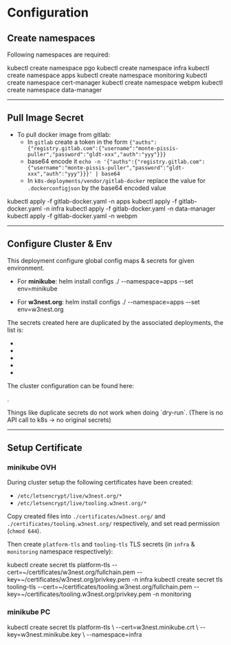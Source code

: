
# Configuration


## Create namespaces

Following namespaces are required:

<k8sShell>
kubectl create namespace pgo
kubectl create namespace infra
kubectl create namespace apps
kubectl create namespace monitoring
kubectl create namespace cert-manager
kubectl create namespace webpm
kubectl create namespace data-manager
</k8sShell>

---

## Pull Image Secret

*  To pull docker image from gitlab:
   *  In `gitlab` create a token in the form `{"auths":{"registry.gitlab.com":{"username":"monte-pissis-puller","password":"gldt-xxx","auth":"yyy"}}}`
   *  base64 encode it `echo -n '{"auths":{"registry.gitlab.com":{"username":"monte-pissis-puller","password":"gldt-xxx","auth":"yyy"}}}' | base64`
   *  In `k8s-deployments/vendor/gitlab-docker` replace the value for `.dockerconfigjson` by the base64 encoded value
   
<k8sShell pwd="vendor/gitlab-docker">
kubectl apply -f gitlab-docker.yaml -n apps
kubectl apply -f gitlab-docker.yaml -n infra
kubectl apply -f gitlab-docker.yaml -n data-manager
kubectl apply -f gitlab-docker.yaml -n webpm
</k8sShell>

---

## Configure Cluster & Env

This deployment configure global config maps & secrets for given environment.

*  For **minikube**:
    <k8sShell pwd="configs">
helm install configs ./ --namespace=apps --set env=minikube
    </k8sShell>


*  For **w3nest.org**:
    <k8sShell pwd="configs">
helm install configs ./ --namespace=apps --set env=w3nest.org
    </k8sShell>

The secrets created here are duplicated by the associated deployments, the list is:

*  <k8sLink  kind='Secret'  namespace="app" target="keycloak-admin-secret"></k8sLink>
*  <k8sLink  kind='Secret'  namespace="app" target="keycloak-bootstrap-admin"></k8sLink>
*  <k8sLink  kind='Secret'  namespace="app" target="minio-app-secret"></k8sLink>
*  <k8sLink  kind='Secret'  namespace="app" target="openid-app-secret"></k8sLink>
*  <k8sLink  kind='Secret'  namespace="app" target="redis-app-secret"></k8sLink>


The cluster configuration can be found here:

<k8sLink kind="ConfigMap" namespace="apps" target="cluster-config"></k8sLink>.


<note level="warning" title="dry-run" expandable="true">
Things like duplicate secrets do not work when doing `dry-run`.
(There is no API call to k8s -> no original secrets)
</note>

---

## Setup Certificate

### minikube OVH

During cluster setup the following certificates have been created:
*  `/etc/letsencrypt/live/w3nest.org/*`
*  `/etc/letsencrypt/live/tooling.w3nest.org/*`


Copy created files into `./certificates/w3nest.org/` and `./certificates/tooling.w3nest.org/` respectively,
and set read permission (`chmod 644`).

Then create `platform-tls` and `tooling-tls` TLS secrets (in `infra`  & `monitoring` namespace respectively):

<k8sShell>
kubectl create secret tls platform-tls  --cert=~/certificates/w3nest.org/fullchain.pem   --key=~/certificates/w3nest.org/privkey.pem -n infra
kubectl create secret tls tooling-tls   --cert=~/certificates/tooling.w3nest.org/fullchain.pem   --key=~/certificates/tooling.w3nest.org/privkey.pem -n monitoring
<k8sShell>

### minikube PC

<k8sShell pwd="cert">
kubectl create secret tls platform-tls \
    --cert=w3nest.minikube.crt \
    --key=w3nest.minikube.key \
    --namespace=infra
</k8sShell>
